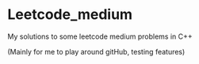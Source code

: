 # Leetcode_medium
My solutions to some leetcode medium problems in C++

(Mainly for me to play around gitHub, testing features)
